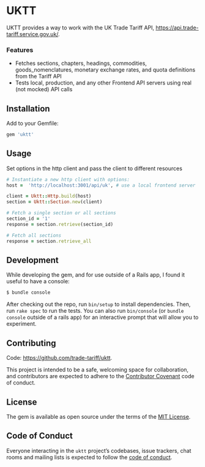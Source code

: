 # UKTT

UKTT provides a way to work with the UK Trade Tariff API, https://api.trade-tariff.service.gov.uk/.

###  Features

- Fetches sections, chapters, headings, commodities, goods_nomenclatures, monetary exchange rates, and quota definitions from the Tariff API
- Tests local, production, and any other Frontend API servers using real (not mocked) API calls

## Installation

Add to your Gemfile:

```ruby
gem 'uktt'
```

## Usage

Set options in the http client and pass the client to different resources

```ruby
# Instantiate a new http client with options:
host =  'http://localhost:3001/api/uk', # use a local frontend server

client = Uktt::Http.build(host)
section = Uktt::Section.new(client)

# Fetch a single section or all sections
section_id = '1'
response = section.retrieve(section_id)

# Fetch all sections
response = section.retrieve_all
````

## Development

While developing the gem, and for use outside of a Rails app, I found it useful to have a console:

```bash
$ bundle console
```

After checking out the repo, run `bin/setup` to install dependencies. Then, run `rake spec` to run the tests. You can also run `bin/console` (or `bundle console` outside of a rails app) for an interactive prompt that will allow you to experiment.

## Contributing

Code: https://github.com/trade-tariff/uktt.

This project is intended to be a safe, welcoming space for collaboration, and contributors are expected to adhere to the [Contributor Covenant](http://contributor-covenant.org) code of conduct.

## License

The gem is available as open source under the terms of the [MIT License](https://opensource.org/licenses/MIT).

## Code of Conduct

Everyone interacting in the `uktt` project’s codebases, issue trackers, chat rooms and mailing lists is expected to follow the [code of conduct](https://github.com/trade-tariff/uktt/blob/master/CODE_OF_CONDUCT.md).
